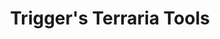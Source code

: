 ---
layout: page-redirect
title: Trigger's Terraria Tools
permalink: /tools/terraria-tools/
description: A list of all tools and applications for Terraria created by trigger_segfault.
---